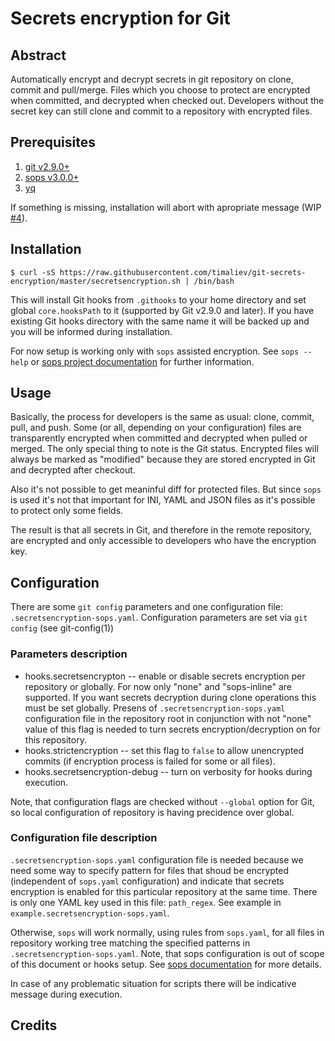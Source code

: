 # Secrets encryption for Git

[//]: # "SPDX-License-Identifier: MIT"

## Abstract

Automatically encrypt and decrypt secrets in git repository on clone, commit and pull/merge. Files which you choose to protect are encrypted when committed, and decrypted when checked out. Developers without the secret key can still clone and commit to a repository with encrypted files.

## Prerequisites

1. [git v2.9.0+](https://git-scm.com/downloads)
2. [sops v3.0.0+](https://github.com/getsops/sops)
3. [yq](https://pypi.org/project/yq/)

If something is missing, installation will abort with apropriate message (WIP [#4](https://github.com/timaliev/git-secrets-encryption/issues/4)).

## Installation

`$ curl -sS https://raw.githubusercontent.com/timaliev/git-secrets-encryption/master/secretsencryption.sh | /bin/bash`

This will install Git hooks from `.githooks` to your home directory and set global `core.hooksPath` to it (supported by Git v2.9.0 and later). If you have existing Git hooks directory with the same name it will be backed up and you will be informed during installation.

For now setup is working only with `sops` assisted encryption. See `sops --help` or [sops project documentation](https://github.com/getsops/sops) for further information.

## Usage

Basically, the process for developers is the same as usual: clone, commit, pull, and push. Some (or all, depending on your configuration) files are transparently encrypted when committed and decrypted when pulled or merged. The only special thing to note is the Git status. Encrypted files will always be marked as "modified" because they are stored encrypted in Git and decrypted after checkout.

Also it's not possible to get meaninful diff for protected files. But since `sops` is used it's not that important for INI, YAML and JSON files as it's possible to protect only some fields.

The result is that all secrets in Git, and therefore in the remote repository, are encrypted and only accessible to developers who have the encryption key.

## Configuration

There are some `git config` parameters and one configuration file: `.secretsencryption-sops.yaml`. Configuration parameters are set via `git config` (see git-config(1))

### Parameters description

- hooks.secretsencrypton -- enable or disable secrets encryption per repository or globally. For now only "none" and "sops-inline" are supported. If you want secrets decryption during clone operations this must be set globally. Presens of `.secretsencryption-sops.yaml` configuration file in the repository root in conjunction with not "none" value of this flag is needed to turn secrets encryption/decryption on for this repository.
- hooks.strictencryption -- set this flag to `false` to allow unencrypted commits (if encryption process is failed for some or all files).
- hooks.secretsencryption-debug -- turn on verbosity for hooks during execution.

Note, that configuration flags are checked without `--global` option for Git, so local configuration of repository is having precidence over global.

### Configuration file description

`.secretsencryption-sops.yaml` configuration file is needed because we need some way to specify pattern for files that shoud be encrypted (independent of `sops.yaml` configuration) and indicate that secrets encryption is enabled for this particular repository at the same time. There is only one YAML key used in this file: `path_regex`. See example in `example.secretsencryption-sops.yaml`.

Otherwise, `sops` will work normally, using rules from `sops.yaml`, for all files in repository working tree matching the specified patterns in `.secretsencryption-sops.yaml`. Note, that sops configuration is out of scope of this document or hooks setup. See [sops documentation](https://github.com/getsops/sops) for more details.

In case of any problematic situation for scripts there will be indicative message during execution.

## Credits
